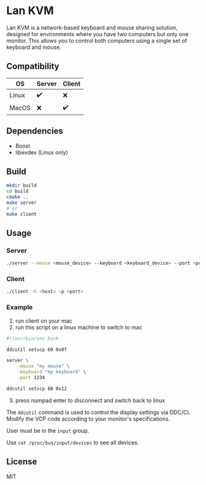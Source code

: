 # Lan KVM
Lan KVM is a network-based keyboard and mouse sharing solution, designed for environments where you have two computers but only one monitor. This allows you to control both computers using a single set of keyboard and mouse.
## Compatibility
| OS      | Server  | Client
| ------- | ------- | -------
| Linux   | :heavy_check_mark: | :x:
| MacOS   | :x: | :heavy_check_mark:
## Dependencies
- Boost
- libevdev (Linux only)
## Build
```sh
mkdir build
cd build
cmake ..
make server
# or
make client
```
## Usage
### Server
```sh
./server --mouse <mouse_device> --keyboard <keyboard_device> --port <port>
```
### Client
```sh
./client -h <host> -p <port>
```
### Example
1. run client on your mac
2. run this script on a linux machine to switch to mac
```sh
#!/usr/bin/env bash

ddcutil setvcp 60 0x0f

server \
    -mouse "my mouse" \
    -keyboard "my keyboard" \
    -port 1234

ddcutil setvcp 60 0x12
```
3. press numpad enter to disconnect and switch back to linux

The `ddcutil` command is used to control the display settings via DDC/CI. Modify the VCP code according to your monitor's specifications.

User must be in the `input` group.

Use `cat /proc/bus/input/devices` to see all devices.
## License
MIT
